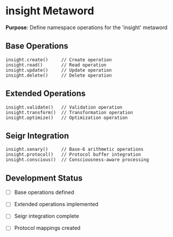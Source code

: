 # insight Metaword

**Purpose**: Define namespace operations for the 'insight' metaword

## Base Operations

```hyphos
insight.create()     // Create operation
insight.read()       // Read operation  
insight.update()     // Update operation
insight.delete()     // Delete operation
```

## Extended Operations

```hyphos
insight.validate()   // Validation operation
insight.transform()  // Transformation operation
insight.optimize()   // Optimization operation
```

## Seigr Integration

```hyphos
insight.senary()     // Base-6 arithmetic operations
insight.protocol()   // Protocol buffer integration
insight.conscious()  // Consciousness-aware processing
```

## Development Status

- [ ] Base operations defined
- [ ] Extended operations implemented  
- [ ] Seigr integration complete
- [ ] Protocol mappings created

